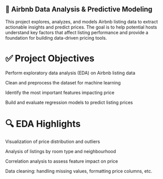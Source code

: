 ## 🏡 Airbnb Data Analysis & Predictive Modeling
This project explores, analyzes, and models Airbnb listing data to extract actionable insights and predict prices. The goal is to help potential hosts understand key factors that affect listing performance and provide a foundation for building data-driven pricing tools.

# ✅ Project Objectives
Perform exploratory data analysis (EDA) on Airbnb listing data

Clean and preprocess the dataset for machine learning

Identify the most important features impacting price

Build and evaluate regression models to predict listing prices

# 🔍 EDA Highlights
Visualization of price distribution and outliers

Analysis of listings by room type and neighbourhood

Correlation analysis to assess feature impact on price

Data cleaning: handling missing values, formatting price columns, etc.
